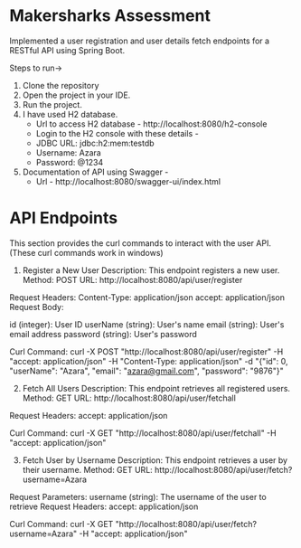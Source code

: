 # Makersharks Assessment
Implemented a user registration and user details fetch endpoints for a RESTful API using Spring Boot.

Steps to run->
1. Clone the repository
2. Open the project in your IDE.
3. Run the project.
4. I have used H2 database.
   * Url to access H2 database - http://localhost:8080/h2-console
   * Login to the H2 console with these details -
   * JDBC URL: jdbc:h2:mem:testdb
   * Username: Azara
   * Password: @1234
6. Documentation of API using Swagger -
   * Url - http://localhost:8080/swagger-ui/index.html

# API Endpoints
This section provides the curl commands to interact with the user API.(These curl commands work in windows)
1. Register a New User
Description: This endpoint registers a new user.
Method: POST
URL: http://localhost:8080/api/user/register

Request Headers:
Content-Type: application/json
accept: application/json
Request Body:

id (integer): User ID
userName (string): User's name
email (string): User's email address
password (string): User's password

Curl Command: 
curl -X POST "http://localhost:8080/api/user/register" -H "accept: application/json" -H "Content-Type: application/json" -d "{\"id\": 0, \"userName\": \"Azara\", \"email\": \"azara@gmail.com\", \"password\": \"9876\"}"

2. Fetch All Users
Description: This endpoint retrieves all registered users.
Method: GET
URL: http://localhost:8080/api/user/fetchall

Request Headers:
accept: application/json

Curl Command:
curl -X GET "http://localhost:8080/api/user/fetchall" -H "accept: application/json"

3. Fetch User by Username
Description: This endpoint retrieves a user by their username.
Method: GET
URL: http://localhost:8080/api/user/fetch?username=Azara

Request Parameters:
username (string): The username of the user to retrieve
Request Headers:
accept: application/json

Curl Command:
curl -X GET "http://localhost:8080/api/user/fetch?username=Azara" -H "accept: application/json"
